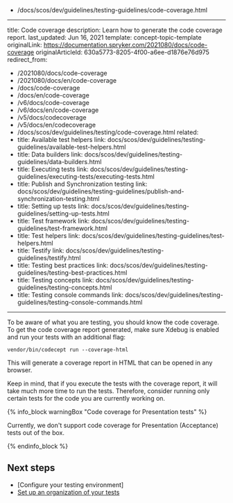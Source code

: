   - /docs/scos/dev/guidelines/testing-guidelines/code-coverage.html
---
title: Code coverage
description: Learn how to generate the code coverage report.
last_updated: Jun 16, 2021
template: concept-topic-template
originalLink: https://documentation.spryker.com/2021080/docs/code-coverage
originalArticleId: 630a5773-8205-4f00-a6ee-d1876e76d975
redirect_from:
  - /2021080/docs/code-coverage
  - /2021080/docs/en/code-coverage
  - /docs/code-coverage
  - /docs/en/code-coverage
  - /v6/docs/code-coverage
  - /v6/docs/en/code-coverage
  - /v5/docs/codecoverage
  - /v5/docs/en/codecoverage
  - /docs/scos/dev/guidelines/testing/code-coverage.html
related:
  - title: Available test helpers
    link: docs/scos/dev/guidelines/testing-guidelines/available-test-helpers.html
  - title: Data builders
    link: docs/scos/dev/guidelines/testing-guidelines/data-builders.html
  - title: Executing tests
    link: docs/scos/dev/guidelines/testing-guidelines/executing-tests/executing-tests.html
  - title: Publish and Synchronization testing
    link: docs/scos/dev/guidelines/testing-guidelines/publish-and-synchronization-testing.html
  - title: Setting up tests
    link: docs/scos/dev/guidelines/testing-guidelines/setting-up-tests.html
  - title: Test framework
    link: docs/scos/dev/guidelines/testing-guidelines/test-framework.html
  - title: Test helpers
    link: docs/scos/dev/guidelines/testing-guidelines/test-helpers.html
  - title: Testify
    link: docs/scos/dev/guidelines/testing-guidelines/testify.html
  - title: Testing best practices
    link: docs/scos/dev/guidelines/testing-guidelines/testing-best-practices.html
  - title: Testing concepts
    link: docs/scos/dev/guidelines/testing-guidelines/testing-concepts.html
  - title: Testing console commands
    link: docs/scos/dev/guidelines/testing-guidelines/testing-console-commands.html
---

To be aware of what you are testing, you should know the code coverage. To get the code coverage report generated, make sure Xdebug is enabled and run your tests with an additional flag:

`vendor/bin/codecept run --coverage-html`

This will generate a coverage report in HTML that can be opened in any browser.

Keep in mind, that if you execute the tests with the coverage report, it will take much more time to run the tests. Therefore, consider running only certain tests for the code you are currently working on.

{% info_block warningBox "Code coverage for Presentation tests" %}

Currently, we don't support code coverage for Presentation (Acceptance) tests out of the box.

{% endinfo_block %}

## Next steps

- [Configure your testing environment]
- [Set up an organization of your tests](/docs/scos/dev/guidelines/testing-guidelines/setting-up-tests.html)
